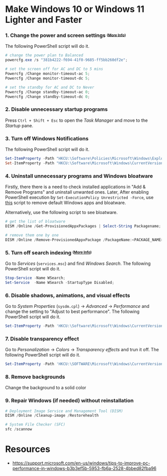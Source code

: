 # Make Windows 10 or Windows 11 Lighter and Faster
### 1. Change the power and screen settings <sup><sub>([More Info](https://ss64.com/nt/powercfg.html))</sub></sup>
The following PowerShell script will do it.
```powershell
# change the power plan to Balanced
powercfg.exe /s "381b4222-f694-41f0-9685-ff5bb260df2e";

# set the screen off for AC and DC to 5 mins
Powercfg /Change monitor-timeout-ac 5;
Powercfg /Change monitor-timeout-dc 5;

# set the standby for AC and DC to Never
Powercfg /Change standby-timeout-ac 0;
Powercfg /Change standby-timeout-dc 0;
```
### 2. Disable unnecessary startup programs
Press `Ctrl + Shift + Esc` to open the *Task Manager* and move to the *Startup* pane.

### 3. Turn off Windows Notifications
The following PowerShell script will do it.
```PowerShell
Set-ItemProperty -Path "HKCU:\Software\Policies\Microsoft\Windows\Explorer" -Name "DisableNotificationCenter" -Type DWord -Value 1
Set-ItemProperty -Path "HKCU:\Software\Microsoft\Windows\CurrentVersion\PushNotifications" -Name "ToastEnabled" -Type DWord -Value 0
```

### 4. Uninstall unnecessary programs and Windows bloatware
Firstly, there there is a need to check installed applications in "Add & Remove Programs" and uninstall unwanted ones. Later, After enabling PowerShell execution by `Set-ExecutionPolicy Unrestricted -Force`, use [this](https://github.com/Sycnex/Windows10Debloater) script to remove default Windows apps and bloatware.

Alternatively, use the following script to see bloatware.
```PowerShell
# get the list of bloatware
DISM /Online /Get-ProvisionedAppxPackages | Select-String Packagename;

# remove them one by one
DISM /Online /Remove-ProvisionedAppxPackage /PackageName:<PACKAGE_NAME>
```

### 5. Turn off search indexing <sup><sub>([More Info](https://docs.microsoft.com/en-us/powershell/module/microsoft.powershell.management/set-service))</sub></sup>
Go to *Services* (`services.msc`) and find *Windows Search*. The following PowerShell script will do it.
```PowerShell
Stop-Service -Name WSearch;
Set-Service  -Name WSearch -StartupType Disabled;
```

### 6. Disable shadows, animations, and visual effects
Go to *System Properties* (`sysdm.cpl`) -> *Advanced* -> *Performance* and change the setting to "Adjust to best performance". The following PowerShell script will do it.
```PowerShell
Set-ItemProperty -Path 'HKCU:\Software\Microsoft\Windows\CurrentVersion\Explorer\VisualEffects' -Name 'VisualFXSetting' -Value 2
```

### 7. Disable transparency effect
Go to *Personalization* -> *Colors* -> *Transparency effects* and trun it off. The following PowerShell script will do it.
```PowerShell
Set-ItemProperty -Path 'HKCU:\SOFTWARE\Microsoft\Windows\CurrentVersion\Themes\Personalize' -Name EnableTransparency -Value 0
```
### 8. Remove backgrounds
Change the background to a solid color

### 9. Repair Windows (if needed) without reinstallation
```PowerShell
# Deployment Image Service and Management Tool (DISM)
DISM /Online /Cleanup-image /Restorehealth

# System File Checker (SFC)
sfc /scannow
```

# Resources
- https://support.microsoft.com/en-us/windows/tips-to-improve-pc-performance-in-windows-b3b3ef5b-5953-fb6a-2528-4bbed82fba96
